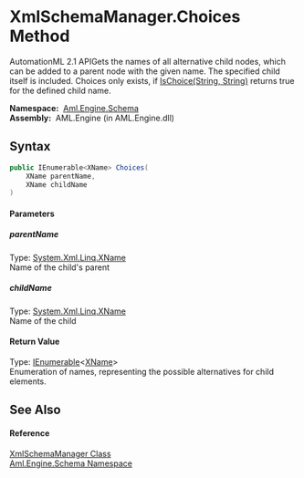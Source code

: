 XmlSchemaManager.Choices Method
===============================
AutomationML 2.1 APIGets the names of all alternative child nodes, which can be added to a parent node with the given name. The specified child itself is included. Choices only exists, if [IsChoice(String, String)][1] returns true for the defined child name.

  **Namespace:**  [Aml.Engine.Schema][2]  
  **Assembly:**  AML.Engine (in AML.Engine.dll)

Syntax
------

```csharp
public IEnumerable<XName> Choices(
	XName parentName,
	XName childName
)
```

#### Parameters

##### *parentName*
Type: [System.Xml.Linq.XName][3]  
Name of the child's parent

##### *childName*
Type: [System.Xml.Linq.XName][3]  
Name of the child

#### Return Value
Type: [IEnumerable][4]&lt;[XName][3]>  
 Enumeration of names, representing the possible alternatives for child elements. 

See Also
--------

#### Reference
[XmlSchemaManager Class][5]  
[Aml.Engine.Schema Namespace][2]  

[1]: IsChoice.md
[2]: ../README.md
[3]: https://docs.microsoft.com/dotnet/api/system.xml.linq.xname
[4]: https://docs.microsoft.com/dotnet/api/system.collections.generic.ienumerable-1
[5]: README.md
[6]: https://www.automationml.org
[7]: ../../icons/logoShade.png